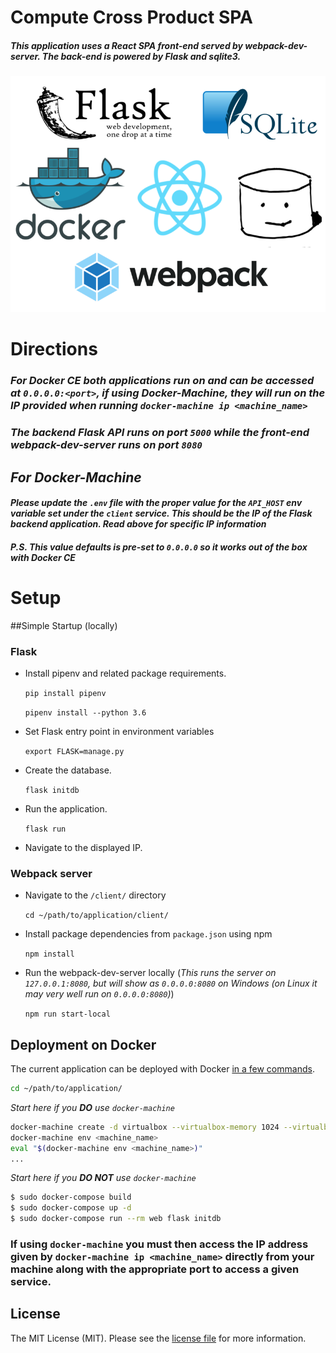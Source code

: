 ﻿# Compute Cross Product SPA

##### This application uses a React SPA front-end served by webpack-dev-server. The back-end is powered by Flask and sqlite3.

![](app/static/img/Technologies.png)

# Directions
### *For Docker CE both applications run on and can be accessed at `0.0.0.0:<port>`, if using Docker-Machine, they will run on the IP provided when running `docker-machine ip <machine_name>`*
### *The backend Flask API runs on port `5000` while the front-end webpack-dev-server runs on port `8080`*

## *For Docker-Machine*
#### *Please update the `.env` file with the proper value for the `API_HOST` env variable set under the `client` service. This should be the IP of the Flask backend application. Read above for specific IP information*
#### *P.S. This value defaults is pre-set to `0.0.0.0` so it works out of the box with Docker CE*
# Setup

##Simple Startup (locally)
 
### Flask
- Install pipenv and related package requirements.

	`pip install pipenv`
	
	`pipenv install --python 3.6`
	
- Set Flask entry point in environment variables

    `export FLASK=manage.py`

- Create the database.

	`flask initdb`

- Run the application.

	`flask run`

- Navigate to the displayed IP.

### Webpack server
- Navigate to the `/client/` directory
    
    `cd ~/path/to/application/client/`
    
- Install package dependencies from `package.json` using npm
    
    `npm install`
    
- Run the webpack-dev-server locally (*This runs the server on `127.0.0.1:8080`, but will show as `0.0.0.0:8080` on Windows (on Linux it may very well run on `0.0.0.0:8080`)*)

    `npm run start-local`

## Deployment on Docker

The current application can be deployed with Docker [in a few commands](https://realpython.com/blog/python/dockerizing-flask-with-compose-and-machine-from-localhost-to-the-cloud/).

```sh
cd ~/path/to/application/
```
*Start here if you <b>DO</b> use `docker-machine`*
```sh
docker-machine create -d virtualbox --virtualbox-memory 1024 --virtualbox-cpu-count 1 <machine_name>
docker-machine env <machine_name>
eval "$(docker-machine env <machine_name>)"
...
```
*Start here if you <b>DO NOT</b> use `docker-machine`*
```sh
$ sudo docker-compose build
$ sudo docker-compose up -d
$ sudo docker-compose run --rm web flask initdb
```

### If using `docker-machine` you must then access the IP address given by `docker-machine ip <machine_name>` directly from your machine along with the appropriate port to access a given service.

## License

The MIT License (MIT). Please see the [license file](LICENSE) for more information.
